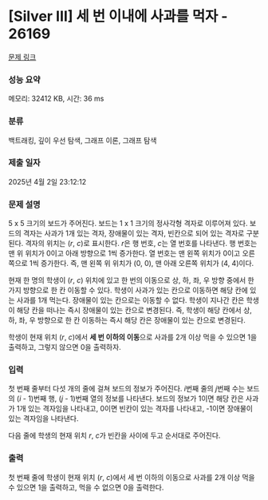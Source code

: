 # [Silver III] 세 번 이내에 사과를 먹자 - 26169 

[문제 링크](https://www.acmicpc.net/problem/26169) 

### 성능 요약

메모리: 32412 KB, 시간: 36 ms

### 분류

백트래킹, 깊이 우선 탐색, 그래프 이론, 그래프 탐색

### 제출 일자

2025년 4월 2일 23:12:12

### 문제 설명

<p>5 x 5 크기의 보드가 주어진다. 보드는 1 x 1 크기의 정사각형 격자로 이루어져 있다. 보드의 격자는 사과가 1개 있는 격자, 장애물이 있는 격자, 빈칸으로 되어 있는 격자로 구분된다. 격자의 위치는 (<em>r</em>, <em>c</em>)로 표시한다. <em>r</em>은 행 번호, <em>c</em>는 열 번호를 나타낸다. 행 번호는 맨 위 위치가 0이고 아래 방향으로 1씩 증가한다. 열 번호는 맨 왼쪽 위치가 0이고 오른쪽으로 1씩 증가한다. 즉, 맨 왼쪽 위 위치가 (0, 0), 맨 아래 오른쪽 위치가 (4, 4)이다.</p>

<p>현재 한 명의 학생이 (<em>r</em>, <em>c</em>) 위치에 있고 한 번의 이동으로 상, 하, 좌, 우 방향 중에서 한가지 방향으로 한 칸 이동할 수 있다. 학생이 사과가 있는 칸으로 이동하면 해당 칸에 있는 사과를 1개 먹는다. 장애물이 있는 칸으로는 이동할 수 없다. 학생이 지나간 칸은 학생이 해당 칸을 떠나는 즉시 장애물이 있는 칸으로 변경된다. 즉, 학생이 해당 칸에서 상, 하, 좌, 우 방향으로 한 칸 이동하는 즉시 해당 칸은 장애물이 있는 칸으로 변경된다.</p>

<p>학생이 현재 위치 (<em>r</em>, <em>c</em>)에서 <strong>세 번 이하의 이동</strong>으로 사과를 2개 이상 먹을 수 있으면 1을 출력하고, 그렇지 않으면 0을 출력하자.</p>

### 입력 

 <p>첫 번째 줄부터 다섯 개의 줄에 걸쳐 보드의 정보가 주어진다. <em>i</em>번째 줄의 <em>j</em>번째 수는 보드의 (<em>i</em> - 1)번째 행, (<em>j</em> - 1)번째 열의 정보를 나타낸다. 보드의 정보가 1이면 해당 칸은 사과가 1개 있는 격자임을 나타내고, 0이면 빈칸이 있는 격자를 나타내고, -1이면 장애물이 있는 격자임을 나타낸다.</p>

<p>다음 줄에 학생의 현재 위치 <em>r</em>, <em>c</em>가 빈칸을 사이에 두고 순서대로 주어진다.</p>

### 출력 

 <p>첫 번째 줄에 학생이 현재 위치 (<em>r</em>, <em>c</em>)에서 세 번 이하의 이동으로 사과를 2개 이상 먹을 수 있으면 1을 출력하고, 먹을 수 없으면 0을 출력한다.</p>

